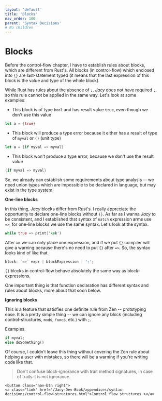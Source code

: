 ```yaml
---
layout: 'default'
title: 'Blocks'
nav_order: 100
parent: 'Syntax Decisions'
# No children
---
```


# Blocks

Before the control-flow chapter, I have to establish rules about blocks, which are different from Rust's. All blocks (in
control-flow) which enclosed into `{}` are last-statement typed (it means that the last expression of this block is the
value and type of the whole block).

While Rust has rules about the absence of `;`, _Jacy_ does not have required `;`, so this rule cannot be applied in the
same way. Let's look at some examples:

* This block is of type `bool` and has result value `true`, even though we don't use this value

```rust
let a = {true}
```

* This block will produce a type error because it either has a result of type of `myval` or `()` (unit type)

```rust
let a = {if myval => myval}
```

* This block won't produce a type error, because we don't use the result value

```rust
{if myval => myval}
```

So, we already can establish some requirements about type analysis -- we need union types which are impossible to be
declared in language, but may exist in the type system.

**One-line blocks**

In this thing, _Jacy_ blocks differ from Rust's. I really appreciate the opportunity to declare one-line blocks without
`{}`. As far as I wanna _Jacy_ to be consistent, and I established that syntax of `match` expression arms use `=>`, for
one-line blocks we use the same syntax. Let's look at the syntax.

```rust
while true => print('kek')
```

After `=>` we can only place one expression, and if we put `{}` compiler will give a warning because there's no need to
put `{}` after `=>`. So, the syntax looks kind of like that.

```rust
block: `=>` expr | blockExpression | ';';
```

`{}` blocks in control-flow behave absolutely the same way as block-expressions.

One important thing is that function declaration has different syntax and rules about blocks, more about that soon
below.

**Ignoring blocks**

This is a feature that satisfies one definite rule from Zen -- prototyping ease. It is a pretty simple thing -- we can
ignore any block (including control-structures, `mod`s, `func`s, etc.) with `;`.

Examples.

```rust
if myval;
else doSomething()
```

Of course, I couldn't leave this thing without covering the Zen rule about helping a user with mistakes, so there will
be a warning if you're writing code like that.

> Don't confuse block-ignorance with trait method signatures, in case of traits it is not ignorance.
<div class="nav-btn-block">
    
    <button class="nav-btn right">
    <a class="link" href="/Jacy-Dev-Book/appendices/syntax-decisions/control-flow-structures.html">Control flow structures ></a>
</button>

</div>
